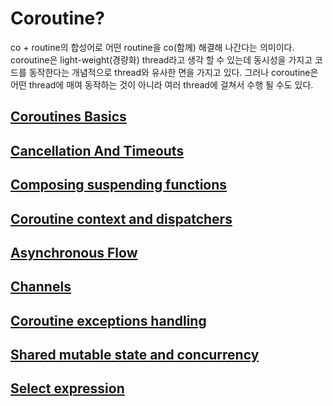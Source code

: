 # Coroutine?
co + routine의 합성어로 어떤 routine을 co(함께) 해결해 나간다는 의미이다. coroutine은 light-weight(경량화) thread라고 생각 할 수 있는데 동시성을 가지고 코드를 동작한다는 개념적으로 thread와 유사한 면을 가지고 있다. 그러나 coroutine은 어떤 thread에 매여 동작하는 것이 아니라 여러 thread에 걸쳐서 수행 될 수도 있다.

## [Coroutines Basics](./src/main/kotlin/basic/README.md)

## [Cancellation And Timeouts](./src/main/kotlin/cancellation_timeouts/README.md)

## [Composing suspending functions](./src/main/kotlin/suspending_function/README.md)

## [Coroutine context and dispatchers](./src/main/kotlin/context_dispatchers/README.md)

## [Asynchronous Flow](./src/main/kotlin/asynchronous_flow/README.md)

## [Channels](./src/main/kotlin/channels/README.md)

## [Coroutine exceptions handling](./src/main/kotlin/exceptions/README.md)

## [Shared mutable state and concurrency](./src/main/kotlin/mutablestate_concurrency/README.md)

## [Select expression](./src/main/kotlin/select_expression/README.md)
